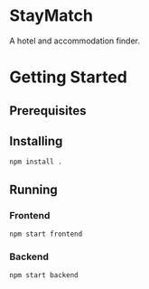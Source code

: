 # StayMatch
A hotel and accommodation finder.


# Getting Started
## Prerequisites


## Installing
```
npm install .
```

## Running
### Frontend
```
npm start frontend
```

### Backend
```
npm start backend
```